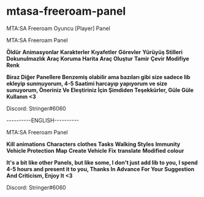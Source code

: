 # mtasa-freeroam-panel
MTA:SA Freeroam Oyuncu [Player] Panel

MTA:SA Freeroam Panel

**Öldür**
**Animasyonlar**
**Karakterler**
**Kıyafetler**
**Görevler**
**Yürüyüş Stilleri**
**Dokunulmazlık**
**Araç Koruma**
**Harita**
**Araç Oluştur**
**Tamir**
**Çevir**
**Modifiye**
**Renk**

**Biraz Diğer Panellere Benzemiş olabilir ama bazıları gibi size sadece lib ekleyip sunmuyorum, 4-5 Saatimi harcayıp yapıyorum ve size sunuyorum, Öneriniz Ve Eleştiriniz İçin Şimdiden Teşekkürler, Güle Güle Kullanın <3**

Discord: Stringer#6060

----------ENGLISH----------

MTA:SA Freeroam Panel

**Kill**
**animations**
**Characters**
**clothes**
**Tasks**
**Walking Styles**
**Immunity**
**Vehicle Protection**
**Map**
**Create Vehicle**
**Fix**
**translate**
**Modified**
**colour**

**It's a bit like other Panels, but like some, I don't just add lib to you, I spend 4-5 hours and present it to you, Thanks In Advance For Your Suggestion And Criticism, Enjoy It <3**

Discord: Stringer#6060
